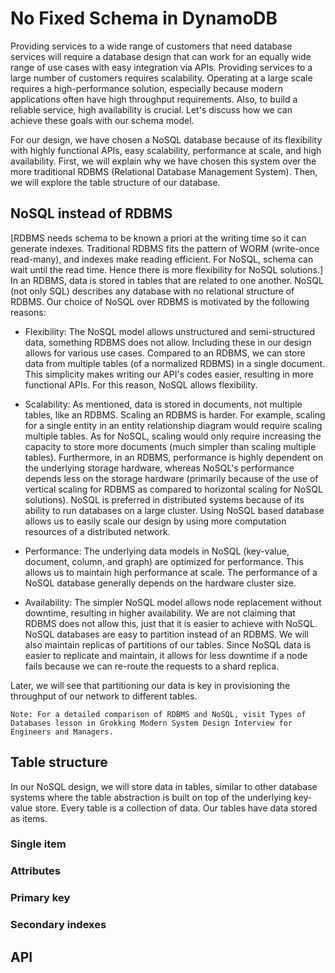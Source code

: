 # No Fixed Schema in DynamoDB
Providing services to a wide range of customers that need database services will require a database design that can work for an equally wide range of use cases with easy integration via APIs. Providing services to a large number of customers requires scalability. Operating at a large scale requires a high-performance solution, especially because modern applications often have high throughput requirements. Also, to build a reliable service, high availability is crucial. Let's discuss how we can achieve these goals with our schema model.

For our design, we have chosen a NoSQL database because of its flexibility with highly functional APIs, easy scalability, performance at scale, and high availability. First, we will explain why we have chosen this system over the more traditional RDBMS (Relational Database Management System). Then, we will explore the table structure of our database.

## NoSQL instead of RDBMS

[RDBMS needs schema to be known a priori at the writing time so it can generate indexes. Traditional RDBMS fits the pattern of WORM (write-once read-many), and indexes make reading efficient. For NoSQL, schema can wait until the read time. Hence there is more flexibility for NoSQL solutions.]
In an RDBMS, data is stored in tables that are related to one another. NoSQL (not only SQL) describes any database with no relational structure of RDBMS. Our choice of NoSQL over RDBMS is motivated by the following reasons:

- Flexibility: The NoSQL model allows unstructured and semi-structured data, something RDBMS does not allow. Including these in our design allows for various use cases. Compared to an RDBMS, we can store data from multiple tables (of a normalized RDBMS) in a single document. This simplicity makes writing our API's codes easier, resulting in more functional APIs. For this reason, NoSQL allows flexibility.

- Scalability: As mentioned, data is stored in documents, not multiple tables, like an RDBMS. Scaling an RDBMS is harder. For example, scaling for a single entity in an entity relationship diagram would require scaling multiple tables. As for NoSQL, scaling would only require increasing the capacity to store more documents (much simpler than scaling multiple tables). Furthermore, in an RDBMS, performance is highly dependent on the underlying storage hardware, whereas NoSQL's performance depends less on the storage hardware (primarily because of the use of vertical scaling for RDBMS as compared to horizontal scaling for NoSQL solutions). NoSQL is preferred in distributed systems because of its ability to run databases on a large cluster. Using NoSQL based database allows us to easily scale our design by using more computation resources of a distributed network.

- Performance: The underlying data models in NoSQL (key-value, document, column, and graph) are optimized for performance. This allows us to maintain high performance at scale. The performance of a NoSQL database generally depends on the hardware cluster size.

- Availability: The simpler NoSQL model allows node replacement without downtime, resulting in higher availability. We are not claiming that RDBMS does not allow this, just that it is easier to achieve with NoSQL. NoSQL databases are easy to partition instead of an RDBMS. We will also maintain replicas of partitions of our tables. Since NoSQL data is easier to replicate and maintain, it allows for less downtime if a node fails because we can re-route the requests to a shard replica.

Later, we will see that partitioning our data is key in provisioning the throughput of our network to different tables.

```
Note: For a detailed comparison of RDBMS and NoSQL, visit Types of Databases lesson in Grokking Modern System Design Interview for Engineers and Managers.
```



## Table structure
In our NoSQL design, we will store data in tables, similar to other database systems where the table abstraction is built on top of the underlying key-value store. Every table is a collection of data. Our tables have data stored as items.
### Single item
### Attributes
### Primary key
### Secondary indexes
## API

